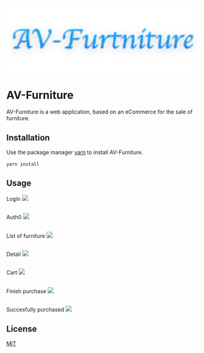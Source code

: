 <img src="src/assets/images/logo.png" width="800">

# AV-Furniture

AV-Furniture is a web application, based on an eCommerce for the sale of furniture.

## Installation

Use the package manager [yarn](https://yarnpkg.com/getting-started/install) to install AV-Furniture.

```bash
yarn install
```

## Usage
Login
<img src="src/assets/images/firs_img.png" width="300">
##
Auth0
<img src="src/assets/images/login.png" width="300">
##
List of furniture
<img src="src/assets/images/list_furniture.png" width="300">
##
Detail
<img src="src/assets/images/detail_furniture.png" width="300">
##
Cart
<img src="src/assets/images/cart.png" width="300">
##
Finish purchase
<img src="src/assets/images/finish_purchase.png" width="300">
##
Succesfully purchased
<img src="src/assets/images/succesfully.png" width="300">


## License
[MIT](https://choosealicense.com/licenses/mit/)
